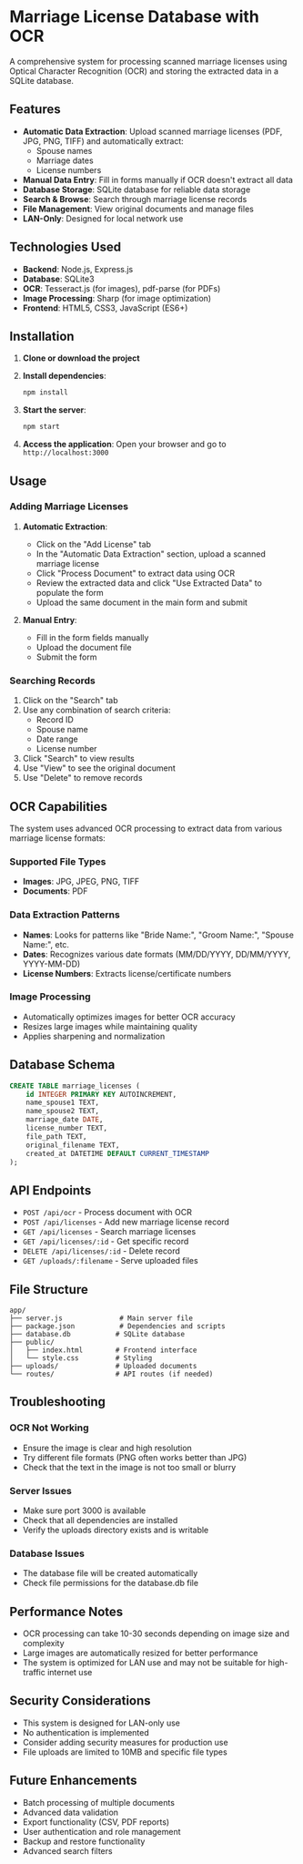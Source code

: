 # Marriage License Database with OCR

A comprehensive system for processing scanned marriage licenses using Optical Character Recognition (OCR) and storing the extracted data in a SQLite database.

## Features

- **Automatic Data Extraction**: Upload scanned marriage licenses (PDF, JPG, PNG, TIFF) and automatically extract:
  - Spouse names
  - Marriage dates
  - License numbers
- **Manual Data Entry**: Fill in forms manually if OCR doesn't extract all data
- **Database Storage**: SQLite database for reliable data storage
- **Search & Browse**: Search through marriage license records
- **File Management**: View original documents and manage files
- **LAN-Only**: Designed for local network use

## Technologies Used

- **Backend**: Node.js, Express.js
- **Database**: SQLite3
- **OCR**: Tesseract.js (for images), pdf-parse (for PDFs)
- **Image Processing**: Sharp (for image optimization)
- **Frontend**: HTML5, CSS3, JavaScript (ES6+)

## Installation

1. **Clone or download the project**
2. **Install dependencies**:
   ```bash
   npm install
   ```

3. **Start the server**:
   ```bash
   npm start
   ```

4. **Access the application**:
   Open your browser and go to `http://localhost:3000`

## Usage

### Adding Marriage Licenses

1. **Automatic Extraction**:
   - Click on the "Add License" tab
   - In the "Automatic Data Extraction" section, upload a scanned marriage license
   - Click "Process Document" to extract data using OCR
   - Review the extracted data and click "Use Extracted Data" to populate the form
   - Upload the same document in the main form and submit

2. **Manual Entry**:
   - Fill in the form fields manually
   - Upload the document file
   - Submit the form

### Searching Records

1. Click on the "Search" tab
2. Use any combination of search criteria:
   - Record ID
   - Spouse name
   - Date range
   - License number
3. Click "Search" to view results
4. Use "View" to see the original document
5. Use "Delete" to remove records

## OCR Capabilities

The system uses advanced OCR processing to extract data from various marriage license formats:

### Supported File Types
- **Images**: JPG, JPEG, PNG, TIFF
- **Documents**: PDF

### Data Extraction Patterns
- **Names**: Looks for patterns like "Bride Name:", "Groom Name:", "Spouse Name:", etc.
- **Dates**: Recognizes various date formats (MM/DD/YYYY, DD/MM/YYYY, YYYY-MM-DD)
- **License Numbers**: Extracts license/certificate numbers

### Image Processing
- Automatically optimizes images for better OCR accuracy
- Resizes large images while maintaining quality
- Applies sharpening and normalization

## Database Schema

```sql
CREATE TABLE marriage_licenses (
    id INTEGER PRIMARY KEY AUTOINCREMENT,
    name_spouse1 TEXT,
    name_spouse2 TEXT,
    marriage_date DATE,
    license_number TEXT,
    file_path TEXT,
    original_filename TEXT,
    created_at DATETIME DEFAULT CURRENT_TIMESTAMP
);
```

## API Endpoints

- `POST /api/ocr` - Process document with OCR
- `POST /api/licenses` - Add new marriage license record
- `GET /api/licenses` - Search marriage licenses
- `GET /api/licenses/:id` - Get specific record
- `DELETE /api/licenses/:id` - Delete record
- `GET /uploads/:filename` - Serve uploaded files

## File Structure

```
app/
├── server.js              # Main server file
├── package.json           # Dependencies and scripts
├── database.db           # SQLite database
├── public/
│   ├── index.html        # Frontend interface
│   └── style.css         # Styling
├── uploads/              # Uploaded documents
└── routes/               # API routes (if needed)
```

## Troubleshooting

### OCR Not Working
- Ensure the image is clear and high resolution
- Try different file formats (PNG often works better than JPG)
- Check that the text in the image is not too small or blurry

### Server Issues
- Make sure port 3000 is available
- Check that all dependencies are installed
- Verify the uploads directory exists and is writable

### Database Issues
- The database file will be created automatically
- Check file permissions for the database.db file

## Performance Notes

- OCR processing can take 10-30 seconds depending on image size and complexity
- Large images are automatically resized for better performance
- The system is optimized for LAN use and may not be suitable for high-traffic internet use

## Security Considerations

- This system is designed for LAN-only use
- No authentication is implemented
- Consider adding security measures for production use
- File uploads are limited to 10MB and specific file types

## Future Enhancements

- Batch processing of multiple documents
- Advanced data validation
- Export functionality (CSV, PDF reports)
- User authentication and role management
- Backup and restore functionality
- Advanced search filters

